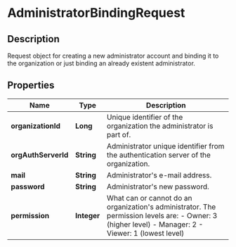 # AdministratorBindingRequest

## Description
Request object for creating a new administrator account and binding it to the organization or just binding an already existent administrator.

## Properties

Name | Type | Description
------------ | ------------- | -------------
**organizationId** | **Long** | Unique identifier of the organization the administrator is part of.
**orgAuthServerId** | **String** | Administrator unique identifier from the authentication server of the organization.
**mail** | **String** | Administrator's e-mail address.
**password** | **String** | Administrator's new password.
**permission** | **Integer** | What can or cannot do an organization's administrator. The permission levels are: - Owner: 3 (higher level) - Manager: 2 - Viewer: 1 (lowest level)



